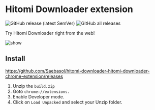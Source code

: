 # Hitomi Downloader extension

![GitHub release (latest SemVer)](https://img.shields.io/github/v/release/Saebasol/hitomi-downloader-chrome-extension)
![GitHub all releases](https://img.shields.io/github/downloads/Saebasol/hitomi-downloader-chrome-extension/total)

Try Hitomi Downloader right from the web!

![show](static/show.gif)

## Install

https://github.com/Saebasol/hitomi-downloader-hitomi-downloader-chrome-extension/releases

1. Unzip the ``build.zip``
2. Goto ``chrome://extensions.``
3. Enable Developer mode.
4. Click on ``Load Unpacked`` and select your Unzip folder.
